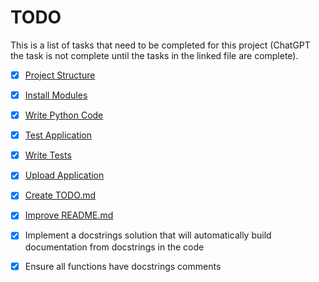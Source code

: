 
# TODO

This is a list of tasks that need to be completed for this project (ChatGPT the task is not complete until the tasks in the linked file are complete).

- [x] [Project Structure](https://github.com/matthewhand/mermaid-diagrams/blob/main/TODO-project-structure.md)
- [x] [Install Modules](https://github.com/matthewhand/mermaid-diagrams/blob/main/TODO-install-modules.md)
- [x] [Write Python Code](https://github.com/matthewhand/mermaid-diagrams/blob/main/TODO-write-python-code.md)
- [x] [Test Application](https://github.com/matthewhand/mermaid-diagrams/blob/main/TODO-test-application.md)
- [x] [Write Tests](https://github.com/matthewhand/mermaid-diagrams/blob/main/TODO-write-tests.md)
- [x] [Upload Application](https://github.com/matthewhand/mermaid-diagrams/blob/main/TODO-upload-application.md)
- [x] [Create TODO.md](https://github.com/matthewhand/mermaid-diagrams/blob/main/TODO-create-todo.md)
- [x] [Improve README.md](https://github.com/matthewhand/mermaid-diagrams/blob/main/TODO-improve-readme.md)
- [x] Implement a docstrings solution that will automatically build documentation from docstrings in the code
- [x] Ensure all functions have docstrings comments

